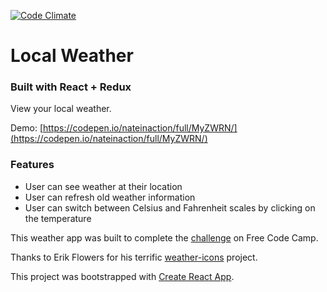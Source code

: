 [![Code Climate](https://codeclimate.com/github/nateinaction/Local-Weather/badges/gpa.svg)](https://codeclimate.com/github/nateinaction/Local-Weather)
# Local Weather
### Built with React + Redux

View your local weather.

Demo: [https://codepen.io/nateinaction/full/MyZWRN/](https://codepen.io/nateinaction/full/MyZWRN/)

### Features
- User can see weather at their location
- User can refresh old weather information
- User can switch between Celsius and Fahrenheit scales by clicking on the temperature

This weather app was built to complete the [challenge](https://www.freecodecamp.com/challenges/show-the-local-weather) on Free Code Camp.

Thanks to Erik Flowers for his terrific [weather-icons](https://github.com/erikflowers/weather-icons) project.

This project was bootstrapped with [Create React App](https://github.com/facebookincubator/create-react-app).
